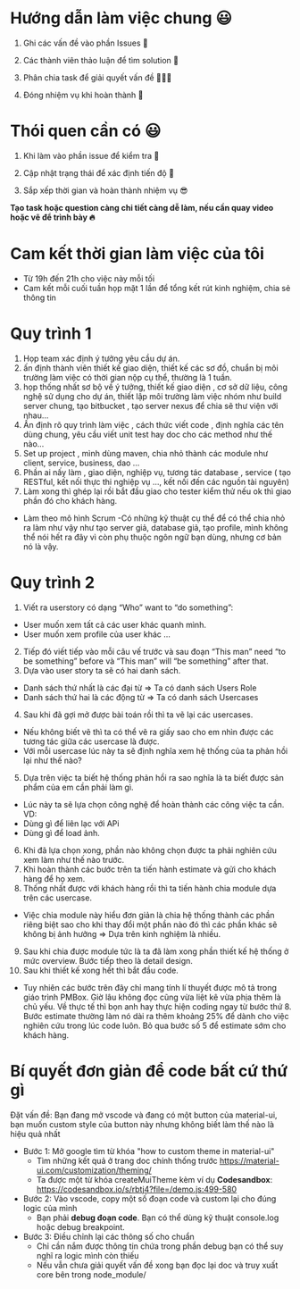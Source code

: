 # Hướng dẫn làm việc chung 😃

1. Ghi các vấn đề vào phần Issues 🤖

2. Các thành viên thảo luận để tìm solution 🚀

3. Phân chia task để giải quyết vấn đề 👨🏽‍💻

4. Đóng nhiệm vụ khi hoàn thành 💫

# Thói quen cần có 😃

1. Khi làm vào phần issue để kiểm tra 🎰

2. Cập nhật trạng thái để xác định tiến độ 🎯

3. Sắp xếp thời gian và hoàn thành nhiệm vụ 😎

**Tạo task hoặc question càng chi tiết càng dễ làm, nếu cần quay video hoặc vẽ để trình bày 🔥**

# Cam kết thời gian làm việc của tôi

- Từ 19h đến 21h cho việc này mỗi tối
- Cam kết mỗi cuối tuần họp mặt 1 lần để tổng kết rút kinh nghiệm, chia sẻ thông tin

# Quy trình 1

1. Họp team xác định ý tưởng yêu cầu dự án.
2. ấn định thành viên thiết kế giao diện, thiết kế các sơ đồ, chuẩn bị môi trường làm việc có thời gian nộp cụ thể, thường là 1 tuần.
4. họp thống nhất sơ bộ về ý tưởng, thiết kế giao diện , cơ sở dữ liệu, công nghệ sử dụng cho dự án, thiết lập môi trường làm việc nhóm như build server chung, tạo bitbucket , tạo server nexus để chia sẽ thư viện với nhau…
4. Ấn định rõ quy trình làm việc , cách thức viết code , định nghĩa các tên dùng chung, yêu cầu viết unit test hay doc cho các method như thế nào…
5. Set up project , mình dùng maven, chia nhỏ thành các module như client, service, business, dao …
6. Phần ai nấy làm , giao diện, nghiệp vụ, tương tác database , service ( tạo RESTful, kết nối thực thi nghiệp vụ …, kết nối đến các nguồn tài nguyên)
7. Làm xong thì ghép lại rồi bắt đầu giao cho tester kiểm thử nếu ok thì giao phần đó cho khách hàng.
- Làm theo mô hình Scrum
-Có những kỹ thuật cụ thể để có thể chia nhỏ ra làm như vậy như tạo server giả, database giả, tạo profile, mình không thể nói hết ra đây vì còn phụ thuộc ngôn ngữ bạn dùng, nhưng cơ bản nó là vậy.

# Quy trình 2
1. Viết ra userstory có dạng “Who” want to “do something”:
- User muốn xem tất cả các user khác quanh mình.
- User muốn xem profile của user khác
…
2. Tiếp đó viết tiếp vào mỗi câu vế trước và sau đoạn “This man” need “to be something” before và “This man” will “be something” after that.
3. Dựa vào user story ta sẽ có hai danh sách.
- Danh sách thứ nhất là các đại từ => Ta có danh sách Users Role
- Danh sách thứ hai là các động từ => Ta có danh sách Usercases
4. Sau khi đã gợi mở được bài toán rồi thì ta vẽ lại các usercases.
- Nếu không biết vẽ thì ta có thể vẽ ra giấy sao cho em nhìn được các tương tác giữa các usercase là được.
- Với mỗi usercase lúc này ta sẽ định nghĩa xem hệ thống của ta phản hồi lại như thế nào?
5. Dựa trên việc ta biết hệ thống phản hồi ra sao nghĩa là ta biết được sản phẩm của em cần phải làm gì.
- Lúc này ta sẽ lựa chọn công nghệ để hoàn thành các công việc ta cần.
VD:
- Dùng gì để liên lạc với APi
- Dùng gì để load ảnh.
6. Khi đã lựa chọn xong, phần nào không chọn được ta phải nghiên cứu xem làm như thế nào trước.
7. Khi hoàn thành các bước trên ta tiến hành estimate và gửi cho khách hàng để họ xem.
8. Thống nhất được với khách hàng rồi thì ta tiến hành chia module dựa trên các usercase.
- Việc chia module này hiểu đơn giản là chia hệ thống thành các phần riêng biệt sao cho khi thay đổi một phần nào đó thì các phần khác sẽ không bị ảnh hưởng => Dựa trên kinh nghiệm là nhiều.
9. Sau khi chia được module tức là ta đã làm xong phần thiết kế hệ thống ở mức overview. Bước tiếp theo là detail design.
10. Sau khi thiết kế xong hết thì bắt đầu code.
- Tuy nhiên các bước trên đây chỉ mang tính lí thuyết được mô tả trong giáo trình PMBox. Giờ lâu không đọc cũng vừa liệt kê vừa phịa thêm là chủ yếu. Về thực tế thì bọn anh hay thực hiện coding ngay từ bước thứ 8. Bước estimate thường làm nó dài ra thêm khoảng 25% để dành cho việc nghiên cứu trong lúc code luôn. Bỏ qua bước số 5 để estimate sớm cho khách hàng.

# Bí quyết đơn giản để code bất cứ thứ gì

Đặt vấn đề: Bạn đang mở vscode và đang có một button của material-ui, bạn muốn custom style của button này nhưng không biết làm thế nào là hiệu quả nhất

- Bước 1: Mở google tìm từ khóa "how to custom theme in material-ui"
  - Tìm những kết quả ở trang doc chính thống trước https://material-ui.com/customization/theming/
  - Ta được một từ khóa createMuiTheme kèm ví dụ **Codesandbox**: https://codesandbox.io/s/rbtj4?file=/demo.js:499-580
- Bước 2: Vào vscode, copy một số đoạn code và custom lại cho đúng logic của mình
  - Bạn phải **debug đoạn code**. Bạn có thể dùng kỹ thuật console.log hoặc debug breakpoint. 
- Bước 3: Điều chỉnh lại các thông số cho chuẩn
  - Chỉ cần nắm được thông tin chứa trong phần debug bạn có thể suy nghĩ ra logic mình còn thiếu
  - Nếu vẫn chưa giải quyết vấn đề xong bạn đọc lại doc và truy xuất core bên trong node_module/
